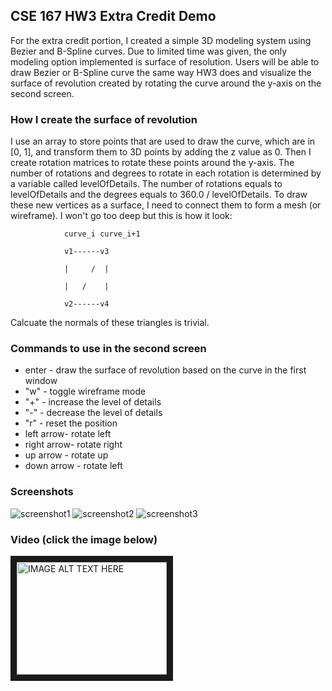 ## CSE 167 HW3 Extra Credit Demo
For the extra credit portion, I created a simple 3D modeling system using Bezier and B-Spline curves. Due to limited time was given, the only modeling option implemented is surface of resolution. Users will be able to draw Bezier or B-Spline curve the same way HW3 does and visualize the surface of revolution created by rotating the curve around the y-axis on the second screen. 

### How I create the surface of revolution
I use an array to store points that are used to draw the curve, which are in [0, 1], and transform them to 3D points by adding the z value as 0. Then I create rotation matrices to rotate these points around the y-axis. The number of rotations and degrees to rotate in each rotation is determined by a variable called levelOfDetails. The number of rotations equals to levelOfDetails and the degrees equals to 360.0 / levelOfDetails. To draw these new vertices as a surface, I need to connect them to form a mesh (or wireframe). I won't go too deep but this is how it look:
                
                
                curve_i curve_i+1            
            
                v1------v3
                
                |     /  |
                
                |   /    |
                
                v2------v4
                
Calcuate the normals of these triangles is trivial.       

### Commands to use in the second screen 
* enter - draw the surface of revolution based on the curve in the first window
* "w" - toggle wireframe mode
* "\+" - increase the level of details
* "\-" - decrease the level of details
* "r" - reset the position 
* left arrow- rotate left
* right arrow- rotate right
* up arrow - rotate up
* down arrow - rotate left

### Screenshots
![screenshot1](https://raw.githubusercontent.com/GuangyanCai/CSE167-extra-credit-page/master/screenshot1.png "Screenshot 1")
![screenshot2](https://raw.githubusercontent.com/GuangyanCai/CSE167-extra-credit-page/master/screenshot2.png "Screenshot 2")
![screenshot3](https://raw.githubusercontent.com/GuangyanCai/CSE167-extra-credit-page/master/screenshot3.png "Screenshot 3")


### Video (click the image below)
<a href="https://www.youtube.com/watch?v=qCFOCko1BpU&feature=youtu.be&hd=1
" target="_blank"><img src="http://img.youtube.com/vi/qCFOCko1BpU/0.jpg" 
alt="IMAGE ALT TEXT HERE" width="240" height="180" border="10" /></a>
